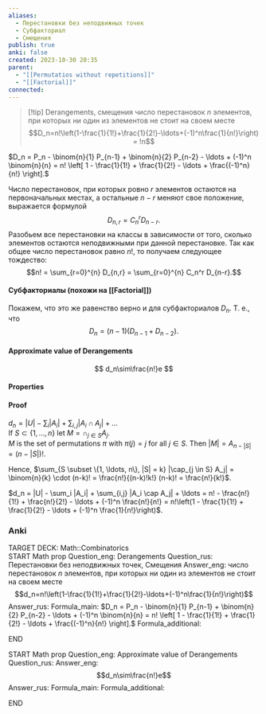 ```yaml
---
aliases:
  - Перестановки без неподвижных точек
  - Субфакториал
  - Смещения
publish: true
anki: false
created: 2023-10-30 20:35
parent:
  - "[[Permutatios without repetitions]]"
  - "[[Factorial]]"
connected:
---
```


> [!tip] Derangements, смещения
число перестано­вок $n$ элементов, при кото­рых ни один из элементов не стоит на своем месте
$$D_n=n!\left(1-\frac{1}{1!}+\frac{1}{2!}-\ldots+(-1)^n\frac{1}{n!}\right) = !n$$

$D_n = P_n - \binom{n}{1} P_{n-1} + \binom{n}{2} P_{n-2} - \ldots + (-1)^n \binom{n}{n} = n! \left[ 1 - \frac{1}{1!} + \frac{1}{2!} - \ldots + \frac{(-1)^n}{n!} \right].$

Число перестановок, при которых ровно $r$ элементов остаются на первоначальных местах, а остальные $n - r$ меняют свое положение, выражается формулой $$D_{n,r} = C_n^r D_{n-r}.$$
Разобьем все перестановки на классы в зависимости от того, сколько элементов остаются неподвижными при данной перестановке. Так как общее число перестановок равно $n!$, то получаем следующее тождество: $$n! = \sum_{r=0}^{n} D_{n,r} = \sum_{r=0}^{n} C_n^r D_{n-r}.$$
#### Субфакториалы (похожи на [[Factorial]])
Покажем, что это же равенство верно и для субфакториалов $D_n$. Т. е., что $$D_n = (n - 1)(D_{n-1} + D_{n-2}).$$





#### Approximate value of Derangements
$$
d_n\sim\frac{n!}e
$$

#### Properties



#### Proof
$d_n = |U| - \sum_i |A_i| + \sum_{i,j} |A_i \cap A_j| + \ldots$  
If $S \subset \{1, \ldots, n\}$ let $M = \cap_{j \in S} A_j$.  
$M$ is the set of permutations $\pi$ with $\pi(j) = j$ for all $j \in S$. Then $|M| = A_{n-|S|} = (n-|S|)!$.  

Hence, $\sum_{S \subset \{1, \ldots, n\}, |S| = k} |\cap_{j \in S} A_j| = \binom{n}{k} \cdot (n-k)! = \frac{n!}{(n-k)!k!} (n-k)! = \frac{n!}{k!}$.

$d_n = |U| - \sum_i |A_i| + \sum_{i,j} |A_i \cap A_j| + \ldots = n! - \frac{n!}{1!} + \frac{n!}{2!} - \ldots + (-1)^n \frac{n!}{n!} = n!\left(1 - \frac{1}{1!} + \frac{1}{2!} - \ldots + (-1)^n \frac{1}{n!}\right)$.


### Anki
TARGET DECK: Math::Combinatorics  
START
Math prop
Question_eng: Derangements
Question_rus: Перестановки без неподвижных точек, Смещения
Answer_eng: число перестано­вок $n$ элементов, при кото­рых ни один из элементов не стоит на своем месте
$$d_n=n!\left(1-\frac{1}{1!}+\frac{1}{2!}-\ldots+(-1)^n\frac{1}{n!}\right)$$
Answer_rus: 
Formula_main: $D_n = P_n - \binom{n}{1} P_{n-1} + \binom{n}{2} P_{n-2} - \ldots + (-1)^n \binom{n}{n} = n! \left[ 1 - \frac{1}{1!} + \frac{1}{2!} - \ldots + \frac{(-1)^n}{n!} \right].$
Formula_additional:
<!--ID: 1698688139448-->
END

START
Math prop
Question_eng: Approximate value of Derangements
Question_rus: 
Answer_eng: $$d_n\sim\frac{n!}e$$
Answer_rus: 
Formula_main: 
Formula_additional:
<!--ID: 1698688139452-->
END





